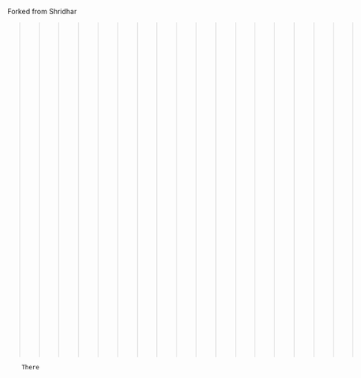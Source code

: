 Forked from Shridhar 

>>>>>>>>>>>>>>>>>>>>>>>>>>> NOW IN BRANCH ROHIT >>>>>>>>>>>>>>>>>>>>>>>>
		
		There